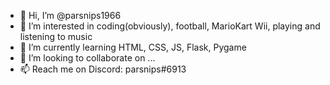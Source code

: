 - 👋 Hi, I’m @parsnips1966
- 👀 I’m interested in coding(obviously), football, MarioKart Wii, playing and listening to music
- 🌱 I’m currently learning HTML, CSS, JS, Flask, Pygame
- 💞️ I’m looking to collaborate on ...
- 📫 Reach me on Discord: parsnips#6913

<!---
parsnips1966/parsnips1966 is a ✨ special ✨ repository because its `README.md` (this file) appears on your GitHub profile.
You can click the Preview link to take a look at your changes.
--->
